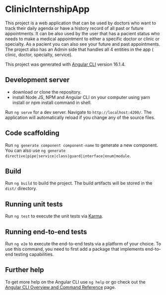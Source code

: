 
# ClinicInternshipApp

This project is a web application that can be used by doctors who want to track their daily agenda or have a history record of all past or future appointments.
It can be also used by the user that has a pacient status who needs to make a medical appointment to either a specific doctor or clinic or specialty. As a pacient you can also see your future and past appointments.
The project also has an Admin side that handles all 4 entities in the app ( clinic, doctor, specialty, service).

This project was generated with [Angular CLI](https://github.com/angular/angular-cli) version 16.1.4.

## Development server

- download or clone the repository.
- install Node JS, NPM and Angular CLI on your computer using yarn install or npm install command in shell.

Run `ng serve` for a dev server. Navigate to `http://localhost:4200/`. The application will automatically reload if you change any of the source files.

## Code scaffolding

Run `ng generate component component-name` to generate a new component. You can also use `ng generate directive|pipe|service|class|guard|interface|enum|module`.

## Build

Run `ng build` to build the project. The build artifacts will be stored in the `dist/` directory.

## Running unit tests

Run `ng test` to execute the unit tests via [Karma](https://karma-runner.github.io).

## Running end-to-end tests

Run `ng e2e` to execute the end-to-end tests via a platform of your choice. To use this command, you need to first add a package that implements end-to-end testing capabilities.

## Further help

To get more help on the Angular CLI use `ng help` or go check out the [Angular CLI Overview and Command Reference](https://angular.io/cli) page.

